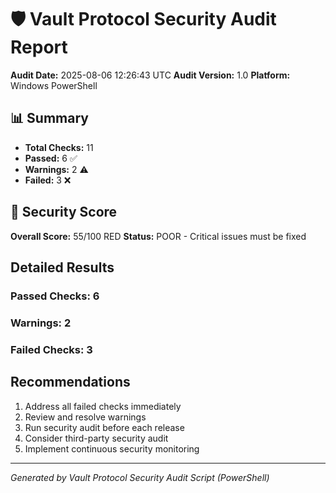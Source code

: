 # 🛡️ Vault Protocol Security Audit Report

**Audit Date:** 2025-08-06 12:26:43 UTC
**Audit Version:** 1.0
**Platform:** Windows PowerShell

## 📊 Summary

- **Total Checks:** 11
- **Passed:** 6 ✅
- **Warnings:** 2 ⚠️
- **Failed:** 3 ❌

## 🎯 Security Score

**Overall Score:** 55/100
RED **Status:** POOR - Critical issues must be fixed

## Detailed Results

### Passed Checks: 6
### Warnings: 2
### Failed Checks: 3

## Recommendations

1. Address all failed checks immediately
2. Review and resolve warnings
3. Run security audit before each release
4. Consider third-party security audit
5. Implement continuous security monitoring

---
*Generated by Vault Protocol Security Audit Script (PowerShell)*

